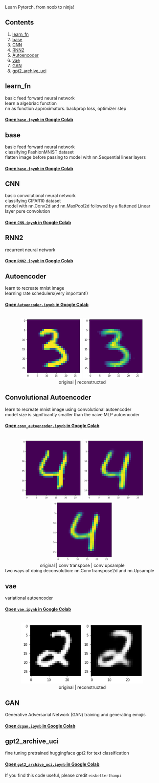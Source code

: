 
Learn Pytorch, from noob to ninja!

<!-- [![Open In Colab](https://colab.research.google.com/assets/colab-badge.svg)](https://colab.research.google.com/github/eisbetterthanpi/python/pytorch/blob/master/Autoencoder.ipynb) -->

## Contents
1. [learn_fn](#learn_fn)
2. [base](#base)
3. [CNN](#cnn)
4. [RNN2](#rnn2)
5. [Autoencoder](#autoencoder)
6. [vae](#vae)
7. [GAN](#gan)
8. [gpt2_archive_uci](#gpt2_archive_uci)
<!-- 4. [Fourth Example](#fourth-examplehttpwwwfourthexamplecom) -->

## learn_fn
basic feed forward neural network<br />
learn a algebriac function<br />
nn as function approximators. backprop loss, optimizer step
#### [Open `base.ipynb` in Google Colab](https://colab.research.google.com/github/eisbetterthanpi/pytorch/blob/master/base.ipynb)


## base
basic feed forward neural network<br />
classifying FashionMNIST dataset<br />
flatten image before passing to model with nn.Sequential linear layers
#### [Open `base.ipynb` in Google Colab](https://colab.research.google.com/github/eisbetterthanpi/pytorch/blob/master/base.ipynb)

## CNN
basic convolutional neural network<br />
classifying CIFAR10 dataset<br />
model with nn.Conv2d and nn.MaxPool2d followed by a flattened Linear layer
pure convolution
#### [Open `CNN.ipynb` in Google Colab](https://colab.research.google.com/github/eisbetterthanpi/pytorch/blob/master/CNN.ipynb)


## RNN2
recurrent neural network

#### [Open `RNN2.ipynb` in Google Colab](https://colab.research.google.com/github/eisbetterthanpi/pytorch/blob/master/RNN2.ipynb)

## Autoencoder
learn to recreate mnist image<br />
learning rate schedulers(very important!)<br />
#### [Open `Autoencoder.ipynb` in Google Colab](https://colab.research.google.com/github/eisbetterthanpi/pytorch/blob/master/Autoencoder.ipynb)
<div align="center">
  <div>&nbsp;</div>
  <img src="resources/ae_og.png" width="200"/> 
  <img src="resources/ae_re.png" width="200"/> 
  <div align="center">original | reconstructed </div>
</div>


## Convolutional Autoencoder
learn to recreate mnist image using convolutional autoencoder<br />
model size is significantly smaller than the naive MLP autoencoder<br />
#### [Open `conv_autoencoder.ipynb` in Google Colab](https://colab.research.google.com/github/eisbetterthanpi/pytorch/blob/master/conv_autoencoder.ipynb)
<div align="center">
  <div>&nbsp;</div>
  <img src="resources/og4.png" width="200"/> 
  <img src="resources/convt4.png" width="200"/> 
  <img src="resources/upsample4.png" width="200"/> 
  <div align="center">original | conv transpose | conv upsample </div>
</div>
two ways of doing deconvolution: nn.ConvTranspose2d and nn.Upsample

## vae
variational autoencoder
#### [Open `vae.ipynb` in Google Colab](https://colab.research.google.com/github/eisbetterthanpi/pytorch/blob/master/vae.ipynb)
<div align="center">
  <div>&nbsp;</div>
  <img src="resources/vae.png" width="400"/>
  <div align="center">original | reconstructed </div>
</div>

<!-- 
[Paper](https://arxiv.org/abs/2312.01479) |
[Website](https://research.myshell.ai/open-voice) 
[Video](https://github.com/myshell-ai/OpenVoice/assets/40556743/3cba936f-82bf-476c-9e52-09f0f417bb2f)
 -->

## GAN
Generative Adversarial Network (GAN)
training and generating emojis
#### [Open `dcgan.ipynb` in Google Colab](https://colab.research.google.com/github/eisbetterthanpi/pytorch/blob/master/dcgan.ipynb)


## gpt2_archive_uci
fine tuning pretrained huggingface gpt2 for text classification
#### [Open `gpt2_archive_uci.ipynb` in Google Colab](https://colab.research.google.com/github/eisbetterthanpi/pytorch/blob/master/gpt2_archive_uci.ipynb)


<!--  -->

If you find this code useful, please credit `eisbetterthanpi`
<!-- [website](https://github.com/eisbetterthanpi) -->
[website]: https://github.com/eisbetterthanpi


